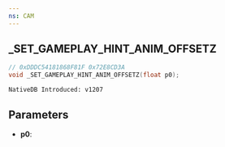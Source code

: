 ```yaml
---
ns: CAM
---
```

## _SET_GAMEPLAY_HINT_ANIM_OFFSETZ

```c
// 0xDDDC54181868F81F 0x72E8CD3A
void _SET_GAMEPLAY_HINT_ANIM_OFFSETZ(float p0);
```

```
NativeDB Introduced: v1207
```

## Parameters
* **p0**:
